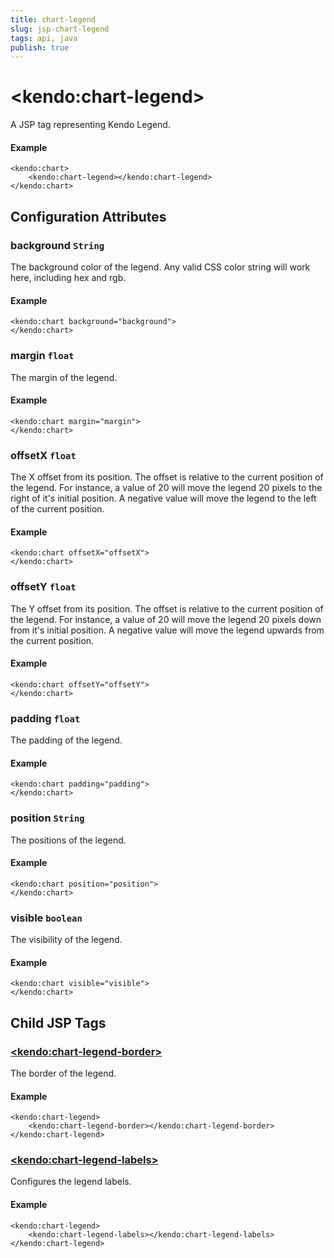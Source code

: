 ```yaml
---
title: chart-legend
slug: jsp-chart-legend
tags: api, java
publish: true
---
```


# \<kendo:chart-legend\>
A JSP tag representing Kendo Legend.

#### Example
    <kendo:chart>
        <kendo:chart-legend></kendo:chart-legend>
    </kendo:chart>


## Configuration Attributes


### background `String`

The background color of the legend. Any valid CSS color string will work here, including hex and rgb.

#### Example
    <kendo:chart background="background">
    </kendo:chart>



### margin `float`

The margin of the legend.

#### Example
    <kendo:chart margin="margin">
    </kendo:chart>



### offsetX `float`

The X offset from its position.  The offset is relative to the current position of the legend.
For instance, a value of 20 will move the legend 20 pixels to the right of it's initial position.  A negative value will move the legend
to the left of the current position.

#### Example
    <kendo:chart offsetX="offsetX">
    </kendo:chart>



### offsetY `float`

The Y offset from its position.  The offset is relative to the current position of the legend.
For instance, a value of 20 will move the legend 20 pixels down from it's initial position.  A negative value will move the legend
upwards from the current position.

#### Example
    <kendo:chart offsetY="offsetY">
    </kendo:chart>



### padding `float`

The padding of the legend.

#### Example
    <kendo:chart padding="padding">
    </kendo:chart>



### position `String`

The positions of the legend.

#### Example
    <kendo:chart position="position">
    </kendo:chart>



### visible `boolean`

The visibility of the legend.

#### Example
    <kendo:chart visible="visible">
    </kendo:chart>



## Child JSP Tags

### [\<kendo:chart-legend-border\>](/api/wrappers/jsp/chart/legend-border)

The border of the legend.

#### Example

    <kendo:chart-legend>
        <kendo:chart-legend-border></kendo:chart-legend-border>
    </kendo:chart-legend>
 
### [\<kendo:chart-legend-labels\>](/api/wrappers/jsp/chart/legend-labels)

Configures the legend labels.

#### Example

    <kendo:chart-legend>
        <kendo:chart-legend-labels></kendo:chart-legend-labels>
    </kendo:chart-legend>
 
